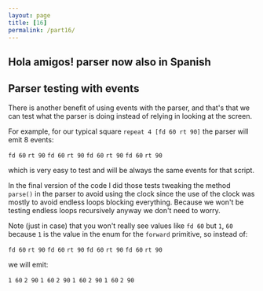 ```yaml
---
layout: page
title: [16]
permalink: /part16/
---
```


## Hola amigos! parser now also in Spanish



## Parser testing with events

There is another benefit of using events with the parser, and that's that we can test what the parser is doing instead of relying in looking at the screen.

For example, for our typical square `repeat 4 [fd 60 rt 90]` the parser will emit 8 events:

`fd 60` `rt 90` `fd 60` `rt 90` `fd 60` `rt 90` `fd 60` `rt 90`

which is very easy to test and will be always the same events for that script.

In the final version of the code I did those tests tweaking the method `parse()` in the parser to avoid using the clock since the use of the clock was mostly to avoid endless loops blocking everything. Because we won't be testing endless loops recursively anyway we don't need to worry.

Note (just in case) that you won't really see values like `fd 60` but `1`, `60` because `1` is the value in the enum for the `forward` primitive, so instead of:

`fd 60` `rt 90` `fd 60` `rt 90` `fd 60` `rt 90` `fd 60` `rt 90`

we will emit:

`1 60` `2 90` `1 60` `2 90` `1 60` `2 90` `1 60` `2 90`



